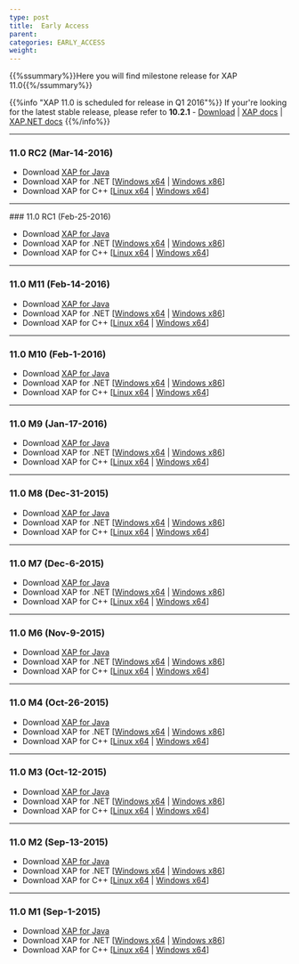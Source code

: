 ```yaml
---
type: post
title:  Early Access
parent:
categories: EARLY_ACCESS
weight:
---
```


{{%ssummary%}}Here you will find milestone release for XAP 11.0{{%/ssummary%}}

{{%info "XAP 11.0 is scheduled for release in Q1 2016"%}}
If your're looking for the latest stable release, please refer to **10.2.1** - [Download](http://www.gigaspaces.com/xap-download) | [XAP docs](/xap102) | [XAP.NET docs](/xap102net)
{{%/info%}}

<hr/>

### 11.0 RC2 (Mar-14-2016)

* Download [XAP for Java](http://www.gigaspaces.com/tempfiles/downloads/EarlyAccess/xap/11.0.0/rc2/gigaspaces-xap-premium-11.0.0-rc2-b14714-with-license.zip) 
* Download XAP for .NET \[[Windows x64](http://www.gigaspaces.com/tempfiles/downloads/EarlyAccess/xap/11.0.0/rc2/GigaSpaces-XAP.NET-Premium-11.0.0.14714-RC2-x64.msi) | [Windows x86](http://www.gigaspaces.com/tempfiles/downloads/EarlyAccess/xap/11.0.0/rc2/GigaSpaces-XAP.NET-Premium-11.0.0.14714-RC2-x86.msi)\]
* Download XAP for C++ \[[Linux x64](http://www.gigaspaces.com/tempfiles/downloads/EarlyAccess/xap/11.0.0/rc2/gigaspaces-cpp-11.0.0-rc2-linux-amd64-gcc-4.1.2.tar.gz) | [Windows x64](http://www.gigaspaces.com/tempfiles/downloads/EarlyAccess/xap/11.0.0/rc2/gigaspaces-cpp-11.0.0-rc2-win64-vs10.0.tar.gz)\]

<hr/>
### 11.0 RC1 (Feb-25-2016)

* Download [XAP for Java](http://www.gigaspaces.com/tempfiles/downloads/EarlyAccess/xap/11.0.0/rc1/gigaspaces-xap-premium-11.0.0-rc1-b14713-with-license.zip) 
* Download XAP for .NET \[[Windows x64](http://www.gigaspaces.com/tempfiles/downloads/EarlyAccess/xap/11.0.0/rc1/GigaSpaces-XAP.NET-Premium-11.0.0.14713-RC1-x64.msi) | [Windows x86](http://www.gigaspaces.com/tempfiles/downloads/EarlyAccess/xap/11.0.0/rc1/GigaSpaces-XAP.NET-Premium-11.0.0.14713-RC1-x86.msi)\]
* Download XAP for C++ \[[Linux x64](http://www.gigaspaces.com/tempfiles/downloads/EarlyAccess/xap/11.0.0/rc1/gigaspaces-cpp-11.0.0-rc1-linux-amd64-gcc-4.1.2.tar.gz) | [Windows x64](http://www.gigaspaces.com/tempfiles/downloads/EarlyAccess/xap/11.0.0/rc1/gigaspaces-cpp-11.0.0-rc1-win64-vs10.0.tar.gz)\]

<hr/>

### 11.0 M11 (Feb-14-2016)

* Download [XAP for Java](http://www.gigaspaces.com/tempfiles/downloads/EarlyAccess/xap/11.0.0/m11/gigaspaces-xap-premium-11.0.0-m11-b14712-with-license.zip) 
* Download XAP for .NET \[[Windows x64](http://www.gigaspaces.com/tempfiles/downloads/EarlyAccess/xap/11.0.0/m11/GigaSpaces-XAP.NET-Premium-11.0.0.14712-M11-x64.msi) | [Windows x86](http://www.gigaspaces.com/tempfiles/downloads/EarlyAccess/xap/11.0.0/m11/GigaSpaces-XAP.NET-Premium-11.0.0.14712-M11-x86.msi)\]
* Download XAP for C++ \[[Linux x64](http://www.gigaspaces.com/tempfiles/downloads/EarlyAccess/xap/11.0.0/m11/gigaspaces-cpp-11.0.0-m11-linux-amd64-gcc-4.1.2.tar.gz) | [Windows x64](http://www.gigaspaces.com/tempfiles/downloads/EarlyAccess/xap/11.0.0/m11/gigaspaces-cpp-11.0.0-m11-win64-vs10.0.tar.gz)\]

<hr/>

### 11.0 M10 (Feb-1-2016)

* Download [XAP for Java](http://www.gigaspaces.com/tempfiles/downloads/EarlyAccess/xap/11.0.0/m10/gigaspaces-xap-premium-11.0.0-m10-b14711-with-license.zip) 
* Download XAP for .NET \[[Windows x64](http://www.gigaspaces.com/tempfiles/downloads/EarlyAccess/xap/11.0.0/m10/GigaSpaces-XAP.NET-Premium-11.0.0.14711-M10-x64.msi) | [Windows x86](http://www.gigaspaces.com/tempfiles/downloads/EarlyAccess/xap/11.0.0/m10/GigaSpaces-XAP.NET-Premium-11.0.0.14711-M10-x86.msi)\]
* Download XAP for C++ \[[Linux x64](http://www.gigaspaces.com/tempfiles/downloads/EarlyAccess/xap/11.0.0/m10/gigaspaces-cpp-11.0.0-m10-linux-amd64-gcc-4.1.2.tar.gz) | [Windows x64](http://www.gigaspaces.com/tempfiles/downloads/EarlyAccess/xap/11.0.0/m10/gigaspaces-cpp-11.0.0-m10-win64-vs10.0.tar.gz)\]

<hr/>

### 11.0 M9 (Jan-17-2016)

* Download [XAP for Java](http://www.gigaspaces.com/tempfiles/downloads/EarlyAccess/xap/11.0.0/m9/gigaspaces-xap-premium-11.0.0-m9-b14710-with-license.zip) 
* Download XAP for .NET \[[Windows x64](http://www.gigaspaces.com/tempfiles/downloads/EarlyAccess/xap/11.0.0/m9/GigaSpaces-XAP.NET-Premium-11.0.0.14710-M9-x64.msi) | [Windows x86](http://www.gigaspaces.com/tempfiles/downloads/EarlyAccess/xap/11.0.0/m9/GigaSpaces-XAP.NET-Premium-11.0.0.14710-M9-x86.msi)\]
* Download XAP for C++ \[[Linux x64](http://www.gigaspaces.com/tempfiles/downloads/EarlyAccess/xap/11.0.0/m9/gigaspaces-cpp-11.0.0-m9-linux-amd64-gcc-4.1.2.tar.gz) | [Windows x64](http://www.gigaspaces.com/tempfiles/downloads/EarlyAccess/xap/11.0.0/m9/gigaspaces-cpp-11.0.0-m9-win64-vs10.0.tar.gz)\]

<hr/>

### 11.0 M8 (Dec-31-2015)

* Download [XAP for Java](http://www.gigaspaces.com/tempfiles/downloads/EarlyAccess/xap/11.0.0/m8/gigaspaces-xap-premium-11.0.0-m8-b14709-with-license.zip) 
* Download XAP for .NET \[[Windows x64](http://www.gigaspaces.com/tempfiles/downloads/EarlyAccess/xap/11.0.0/m8/GigaSpaces-XAP.NET-Premium-11.0.0.14709-M8-x64.msi) | [Windows x86](http://www.gigaspaces.com/tempfiles/downloads/EarlyAccess/xap/11.0.0/m8/GigaSpaces-XAP.NET-Premium-11.0.0.14709-M8-x86.msi)\]
* Download XAP for C++ \[[Linux x64](http://www.gigaspaces.com/tempfiles/downloads/EarlyAccess/xap/11.0.0/m8/gigaspaces-cpp-11.0.0-m8-linux-amd64-gcc-4.1.2.tar.gz) | [Windows x64](http://www.gigaspaces.com/tempfiles/downloads/EarlyAccess/xap/11.0.0/m8/gigaspaces-cpp-11.0.0-m8-win64-vs10.0.tar.gz)\]

<hr/>

### 11.0 M7 (Dec-6-2015)

* Download [XAP for Java](http://www.gigaspaces.com/tempfiles/downloads/EarlyAccess/xap/11.0.0/m7/gigaspaces-xap-premium-11.0.0-m7-b14708-with-license.zip) 
* Download XAP for .NET \[[Windows x64](http://www.gigaspaces.com/tempfiles/downloads/EarlyAccess/xap/11.0.0/m7/GigaSpaces-XAP.NET-Premium-11.0.0.14708-M7-x64.msi) | [Windows x86](http://www.gigaspaces.com/tempfiles/downloads/EarlyAccess/xap/11.0.0/m7/GigaSpaces-XAP.NET-Premium-11.0.0.14708-M7-x86.msi)\]
* Download XAP for C++ \[[Linux x64](http://www.gigaspaces.com/tempfiles/downloads/EarlyAccess/xap/11.0.0/m7/gigaspaces-cpp-11.0.0-m7-linux-amd64-gcc-4.1.2.tar.gz) | [Windows x64](http://www.gigaspaces.com/tempfiles/downloads/EarlyAccess/xap/11.0.0/m7/gigaspaces-cpp-11.0.0-m7-win64-vs10.0.tar.gz)\]

<hr/>

### 11.0 M6 (Nov-9-2015)

* Download [XAP for Java](http://www.gigaspaces.com/tempfiles/downloads/EarlyAccess/xap/11.0.0/m6/gigaspaces-xap-premium-11.0.0-m6-b14707-with-license.zip) 
* Download XAP for .NET \[[Windows x64](http://www.gigaspaces.com/tempfiles/downloads/EarlyAccess/xap/11.0.0/m6/GigaSpaces-XAP.NET-Premium-11.0.0.14707-M6-x64.msi) | [Windows x86](http://www.gigaspaces.com/tempfiles/downloads/EarlyAccess/xap/11.0.0/m6/GigaSpaces-XAP.NET-Premium-11.0.0.14707-M6-x86.msi)\]
* Download XAP for C++ \[[Linux x64](http://www.gigaspaces.com/tempfiles/downloads/EarlyAccess/xap/11.0.0/m6/gigaspaces-cpp-11.0.0-m6-linux-amd64-gcc-4.1.2.tar.gz) | [Windows x64](http://www.gigaspaces.com/tempfiles/downloads/EarlyAccess/xap/11.0.0/m6/gigaspaces-cpp-11.0.0-m6-win64-vs10.0.tar.gz)\]

<hr/>

### 11.0 M4 (Oct-26-2015)

* Download [XAP for Java](http://www.gigaspaces.com/tempfiles/downloads/EarlyAccess/xap/11.0.0/m4/gigaspaces-xap-premium-11.0.0-m4-b14705-with-license.zip) 
* Download XAP for .NET \[[Windows x64](http://www.gigaspaces.com/tempfiles/downloads/EarlyAccess/xap/11.0.0/m4/GigaSpaces-XAP.NET-Premium-11.0.0.14705-M4-x64.msi) | [Windows x86](http://www.gigaspaces.com/tempfiles/downloads/EarlyAccess/xap/11.0.0/m4/GigaSpaces-XAP.NET-Premium-11.0.0.14705-M4-x86.msi)\]
* Download XAP for C++ \[[Linux x64](http://www.gigaspaces.com/tempfiles/downloads/EarlyAccess/xap/11.0.0/m4/gigaspaces-cpp-11.0.0-m4-linux-amd64-gcc-4.1.2.tar.gz) | [Windows x64](http://www.gigaspaces.com/tempfiles/downloads/EarlyAccess/xap/11.0.0/m4/gigaspaces-cpp-11.0.0-m4-win64-vs10.0.tar.gz)\]

<hr/>

### 11.0 M3 (Oct-12-2015)

* Download [XAP for Java](http://www.gigaspaces.com/tempfiles/downloads/EarlyAccess/xap/11.0.0/m3/gigaspaces-xap-premium-11.0.0-m3-b14704-with-license.zip) 
* Download XAP for .NET \[[Windows x64](http://www.gigaspaces.com/tempfiles/downloads/EarlyAccess/xap/11.0.0/m3/GigaSpaces-XAP.NET-Premium-11.0.0.14704-M3-x64.msi) | [Windows x86](http://www.gigaspaces.com/tempfiles/downloads/EarlyAccess/xap/11.0.0/m3/GigaSpaces-XAP.NET-Premium-11.0.0.14704-M3-x86.msi)\]
* Download XAP for C++ \[[Linux x64](http://www.gigaspaces.com/tempfiles/downloads/EarlyAccess/xap/11.0.0/m3/gigaspaces-cpp-11.0.0-m3-linux-amd64-gcc-4.1.2.tar.gz) | [Windows x64](http://www.gigaspaces.com/tempfiles/downloads/EarlyAccess/xap/11.0.0/m3/gigaspaces-cpp-11.0.0-m3-win64-vs10.0.tar.gz)\]

<hr/>

### 11.0 M2 (Sep-13-2015)

* Download [XAP for Java](http://www.gigaspaces.com/tempfiles/downloads/EarlyAccess/xap/11.0.0/m2/gigaspaces-xap-premium-11.0.0-m2-b14702-with-license.zip) 
* Download XAP for .NET \[[Windows x64](http://www.gigaspaces.com/tempfiles/downloads/EarlyAccess/xap/11.0.0/m2/GigaSpaces-XAP.NET-Premium-11.0.0.14702-M2-x64.msi) | [Windows x86](http://www.gigaspaces.com/tempfiles/downloads/EarlyAccess/xap/11.0.0/m2/GigaSpaces-XAP.NET-Premium-11.0.0.14702-M2-x86.msi)\]
* Download XAP for C++ \[[Linux x64](http://www.gigaspaces.com/tempfiles/downloads/EarlyAccess/xap/11.0.0/m2/gigaspaces-cpp-11.0.0-m2-linux-amd64-gcc-4.1.2.tar.gz) | [Windows x64](http://www.gigaspaces.com/tempfiles/downloads/EarlyAccess/xap/11.0.0/m2/gigaspaces-cpp-11.0.0-m2-win64-vs10.0.tar.gz)\]

<hr/>

### 11.0 M1 (Sep-1-2015)

* Download [XAP for Java](http://www.gigaspaces.com/tempfiles/downloads/EarlyAccess/xap/11.0.0/m1/gigaspaces-xap-premium-11.0.0-m1-b14701-with-license.zip) 
* Download XAP for .NET \[[Windows x64](http://www.gigaspaces.com/tempfiles/downloads/EarlyAccess/xap/11.0.0/m1/GigaSpaces-XAP.NET-Premium-11.0.0.14701-M1-x64.msi) | [Windows x86](http://www.gigaspaces.com/tempfiles/downloads/EarlyAccess/xap/11.0.0/m1/GigaSpaces-XAP.NET-Premium-11.0.0.14701-M1-x86.msi)\]
* Download XAP for C++ \[[Linux x64](http://www.gigaspaces.com/tempfiles/downloads/EarlyAccess/xap/11.0.0/m1/gigaspaces-cpp-11.0.0-m1-linux-amd64-gcc-4.1.2.tar.gz) | [Windows x64](http://www.gigaspaces.com/tempfiles/downloads/EarlyAccess/xap/11.0.0/m1/gigaspaces-cpp-11.0.0-m1-win64-vs10.0.tar.gz)\]
